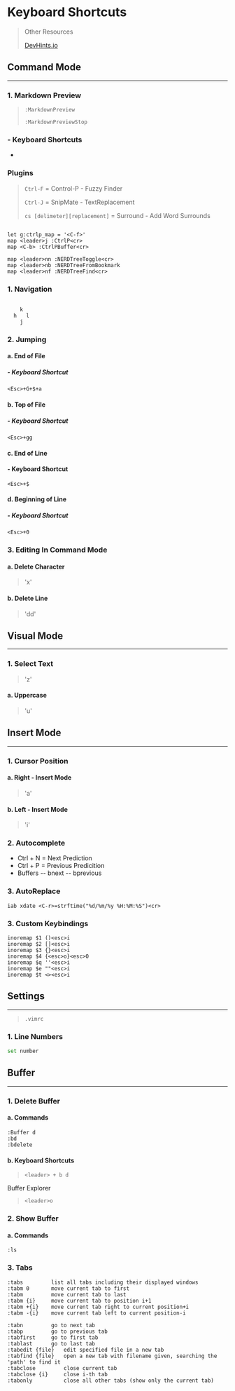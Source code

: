 # Keyboard Shortcuts

> Other Resources
> 
> [DevHints.io](https://devhints.io/vim)

## Command Mode
---

### 1. Markdown Preview

> `:MarkdownPreview`
>
> `:MarkdownPreviewStop`


### - Keyboard Shortcuts

- 

### Plugins

> `Ctrl-F` = Control-P - Fuzzy Finder
>
> `Ctrl-J` = SnipMate - TextReplacement
>
> `cs [delimeter][replacement]` = Surround - Add Word Surrounds

```

let g:ctrlp_map = '<C-f>'
map <leader>j :CtrlP<cr>
map <C-b> :CtrlPBuffer<cr>

map <leader>nn :NERDTreeToggle<cr>
map <leader>nb :NERDTreeFromBookmark 
map <leader>nf :NERDTreeFind<cr>

```

### 1. Navigation

```

    k
  h   l
    j

```

### 2. Jumping

#### a. End of File

##### - Keyboard Shortcut
```
<Esc>+G+$+a
```

#### b. Top of File
##### - Keyboard Shortcut
```
<Esc>+gg
```

#### c. End of Line
#### - Keyboard Shortcut
```
<Esc>+$
```

#### d. Beginning of Line
##### - Keyboard Shortcut
```
<Esc>+0
```

### 3. Editing In Command Mode

#### a. Delete Character
> 'x'

#### b. Delete Line
> 'dd'

## Visual Mode
---

### 1. Select Text
> 'z'

#### a. Uppercase
> 'u'

## Insert Mode
---

### 1. Cursor Position

#### a. Right - Insert Mode
> 'a'

#### b. Left - Insert Mode
> 'i'

### 2. Autocomplete
- Ctrl + N = Next Prediction
- Ctrl + P = Previous Predicition
- Buffers
-- bnext 
-- bprevious

### 3. AutoReplace

```
iab xdate <C-r>=strftime("%d/%m/%y %H:%M:%S")<cr>
```

### 3. Custom Keybindings

```
inoremap $1 ()<esc>i
inoremap $2 []<esc>i
inoremap $3 {}<esc>i
inoremap $4 {<esc>o}<esc>O
inoremap $q ''<esc>i
inoremap $e ""<esc>i
inoremap $t <><esc>i
```

## Settings
---

> `.vimrc`

### 1. Line Numbers

```bash
set number

```

## Buffer
---

### 1. Delete Buffer

#### a. Commands 

```
:Buffer d
:bd
:bdelete
```
#### b. Keyboard Shortcuts

> `<leader> + b d`

Buffer Explorer

> `<leader>o`

### 2. Show Buffer
#### a. Commands

```
:ls
```

### 3. Tabs

```
:tabs         list all tabs including their displayed windows
:tabm 0       move current tab to first
:tabm         move current tab to last
:tabm {i}     move current tab to position i+1
:tabm +{i}    move current tab right to current position+i
:tabm -{i}    move current tab left to current position-i

:tabn         go to next tab
:tabp         go to previous tab
:tabfirst     go to first tab
:tablast      go to last tab
:tabedit {file}   edit specified file in a new tab
:tabfind {file}   open a new tab with filename given, searching the 'path' to find it
:tabclose         close current tab
:tabclose {i}     close i-th tab
:tabonly          close all other tabs (show only the current tab)
```
